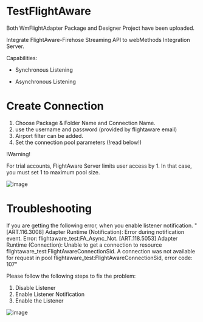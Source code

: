 # TestFlightAware
Both WmFlightAdapter Package and Designer Project have been uploaded. 


Integrate FlightAware-Firehose Streaming API to webMethods Integration Server.

Capabilities:

+ Synchronous  Listening
- Asynchronous  Listening

# Create Connection

1. Choose Package & Folder Name and Connection Name. 
2. use the username and password (provided by flightaware email)
3. Airport filter can be added.
4. Set the connection pool parameters (!read below!)

!Warning!

For trial accounts, FlightAware Server limits user access by 1. 
In that case, you must set 1 to maximum pool size.

![image](https://media.github.softwareag.com/user/3346/files/0cfcd943-3199-4b0a-bd33-d4110039c5d5)

# Troubleshooting #

If you are getting the following error, when you enable listener notification.
"[ART.116.3008] Adapter Runtime (Notification): Error during notification event. Error: flightaware_test:FA_Async_Not. [ART.118.5053] Adapter Runtime (Connection): Unable to get a connection to resource flightaware_test:FlightAwareConnectionSid. 
A connection was not available for request in pool flightaware_test:FlightAwareConnectionSid, error code: 107"

Please follow the following steps to fix the problem:

1. Disable Listener
2. Enable Listener Notification
3. Enable the Listener

![image](https://media.github.softwareag.com/user/3346/files/320e48dd-ea86-4111-b062-244a662c9d53)






